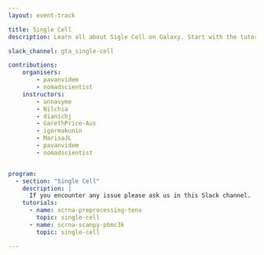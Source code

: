 ```yaml
---
layout: event-track

title: Single Cell
description: Learn all about Sigle Cell on Galaxy. Start with the tutorial at your own pace. If you need support contact us via the Slack Channel [gta_single-cell](https://gtnsmrgsbord.slack.com/archives/C07NE0B4ZEZ).

slack_channel: gta_single-cell

contributions:
    organisers:
        - pavanvidem
        - nomadscientist
    instructors:
        - annasyme
        - Nilchia
        - dianichj
        - GarethPrice-Aus
        - igormakunin
        - MarisaJL
        - pavanvidem
        - nomadscientist


program:
  - section: "Single Cell" 
    description: |
      If you encounter any issue please ask us in this Slack channel. 
    tutorials:
      - name: scrna-preprocessing-tenx
        topic: single-cell
      - name: scrna-scanpy-pbmc3k
        topic: single-cell

---
```

